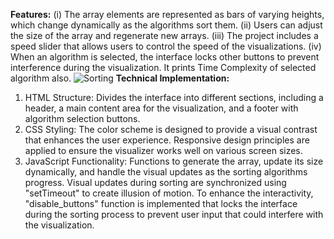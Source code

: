 **Features:**
 (i) The array elements are represented as bars of varying heights, which change dynamically as the algorithms sort them.
 (ii) Users can adjust the size of the array and regenerate new arrays.
 (iii) The project includes a speed slider that allows users to control the speed of the visualizations.
 (iv) When an algorithm is selected, the interface locks other buttons to prevent interference during the visualization. It prints Time Complexity of selected algorithm also.
![Sorting](https://github.com/user-attachments/assets/cf56a989-b35a-47c8-b6bb-ca901f84e7ec)
**Technical Implementation:**
 1. HTML Structure: Divides the interface into different sections, including a header, a main content area for the visualization, and a footer with algorithm selection buttons.
 2. CSS Styling: The color scheme is designed to provide a visual contrast that enhances the user experience. Responsive design principles are applied to ensure the visualizer works well on various screen sizes.
 3. JavaScript Functionality: Functions to generate the array, update its size dynamically, and handle the visual updates as the sorting algorithms progress. Visual updates during sorting are synchronized using 
 "setTimeout" to create illusion of motion. To enhance the interactivity, "disable_buttons" function is implemented that locks the interface during the sorting process to prevent user input that could interfere 
 with the visualization.
